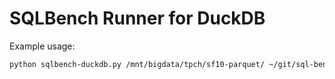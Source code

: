 # SQLBench Runner for DuckDB

Example usage:

```bash
python sqlbench-duckdb.py /mnt/bigdata/tpch/sf10-parquet/ ~/git/sql-benchmarks/sqlbench-h/queries/sf\=10 22
```